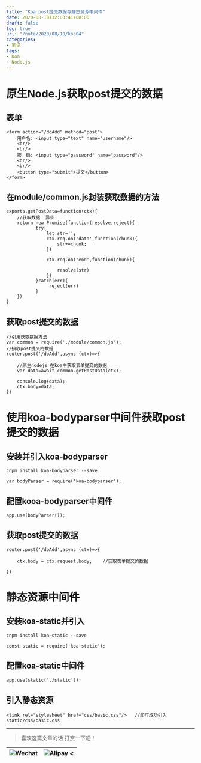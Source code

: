```yaml
---
title: "Koa post提交数据与静态资源中间件"
date: 2020-08-10T12:03:41+08:00
draft: false
toc: true
url: "/note/2020/08/10/koa04"
categories: 
- 笔记
tags: 
- Koa
- Node.js
---
```

# 原生Node.js获取post提交的数据
## 表单
```
<form action="/doAdd" method="post">
    用户名: <input type="text" name="username"/>
    <br/>
    <br/>
    密　码: <input type="password" name="password"/>
    <br/>
    <br/>
    <button type="submit">提交</button>
</form>
```
## 在module/common.js封装获取数据的方法
```
exports.getPostData=function(ctx){
    //获取数据  异步
    return new Promise(function(resolve,reject){
           try{
               let str='';
               ctx.req.on('data',function(chunk){
                   str+=chunk;
               })

               ctx.req.on('end',function(chunk){

                   resolve(str)
               })
           }catch(err){
                reject(err)
           }
    })
}
```
## 获取post提交的数据
```
//引用获取数据方法
var common = require('./module/common.js');
//接收post提交的数据
router.post('/doAdd',async (ctx)=>{

    //原生nodejs 在koa中获取表单提交的数据
    var data=await common.getPostData(ctx);

    console.log(data);
    ctx.body=data;
})
```
# 使用koa-bodyparser中间件获取post提交的数据
## 安装并引入koa-bodyparser
```
cnpm install koa-bodyparser --save

var bodyParser = require('koa-bodyparser');
```
## 配置kooa-bodyparser中间件
```
app.use(bodyParser());
```
## 获取post提交的数据
```
router.post('/doAdd',async (ctx)=>{

    ctx.body = ctx.request.body;    //获取表单提交的数据
    
})
```
# 静态资源中间件
## 安装koa-static并引入
```
cnpm install koa-static --save

const static = require('koa-static');
```
## 配置koa-static中间件
```
app.use(static('./static'));
```
## 引入静态资源
```
<link rel="stylesheet" href="css/basic.css"/>   //即可成功引入static/css/basic.css
```
___
> 喜欢这篇文章的话 打赏一下吧！ 

| ![Wechat](/images/pay/eb05acdaec967.png)  | ![Alipay <](/images/pay/0831de845.png) |
| --------   | -----:  |



